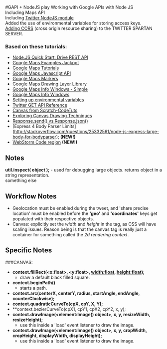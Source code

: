 #GAPI + NodeJS play
Working with Google APIs with Node JS <br>
Including Maps API <br>
Including [Twitter NodeJS module](https://www.npmjs.com/package/twitter)<br>
Added the use of environmental variables for storing access keys.<br>
[Adding CORS](http://enable-cors.org/server_expressjs.html) (cross origin resource sharing) to the TWITTER SPARTAN SERVER.<br>

### Based on these tutorials:
- [Node.JS Quick Start: Drive REST API](https://developers.google.com/drive/v3/web/quickstart/nodejs)
- [Google Maps Examples Jackpot](https://developers.google.com/maps/documentation/javascript/examples/)
- [Google Maps Tutorials](https://developers.google.com/maps/tutorials/)
- [Google Maps Javascript API](https://developers.google.com/maps/documentation/javascript/tutorial)
- [Google Maps Markers](https://developers.google.com/maps/documentation/javascript/markers)
- [Google Maps Drawing Layer Library](https://developers.google.com/maps/documentation/javascript/drawinglayer)
- [Google Maps Info Windows - Simple](https://developers.google.com/maps/documentation/javascript/examples/infowindow-simple)
- [Google Maps Info Windows](https://developers.google.com/maps/documentation/javascript/infowindows)
- [Setting up environmental variables](http://thewebivore.com/super-simple-environment-variables-node-js/)
- [Twitter GET API Reference](https://dev.twitter.com/rest/reference/get/search/tweets)
- [Canvas from Scratch-CodeTuts](http://code.tutsplus.com/series/canvas-from-scratch--net-19650)
- [Exploring Canvas Drawing Techniques](http://perfectionkills.com/exploring-canvas-drawing-techniques/)
- [Response.send() vs Response.json()](http://stackoverflow.com/questions/19041837/difference-between-res-send-and-res-json-in-express-js)
- [Express 4 Body Parser Limits] (http://stackoverflow.com/questions/25332561/node-js-express-large-body-for-bodyparser); **(NEW!)**
- [WebStorm Code region](https://www.jetbrains.com/webstorm/help/folding-and-expanding-code-blocks.html) **(NEW!)**

## Notes

**util.inspect( object );** - used for debugging large objects. returns object in a string representation.<br>
something else

## Workflow Notes
- Geolocation must be enabled during the tweet, and 'share precise location' must be enabled before the **'geo'** and 
**'coordinates'** keys get populated with their respective objects.<br>
- Canvas: explicitly set the *width* and *height* in the tag, as CSS will have scaling issues. Reason being is that 
the canvas tag is really just a container for something called the *2d rendering context*.<br>


## Specific Notes
###CANVAS:
- **context.fillRect(<x:float>, <y:float>, <width:float>, <height:float>);**
    - draw a default black filled square.
- **context.beginPath()** 
    - starts a path.
- **context.arc(centerX, centerY, radius, startAngle, endAngle, counterClockwise);** 
- **context.quadraticCurveTo(cpX, cpY, X, Y);**
- **context.bezierCurveTo(cpX1, cpY1, cpX2, cpY2, x, y);
- **context.drawImage(<element:Image() object>, x, y, resizeWidth, resizeHeight);** 
    - use this inside a 'load' event listener to draw the image.
- **context.drawImage(<element:Image() object>, x, y, cropWidth, cropHeight, displayWidth, displayHeight);** 
    - use this inside a 'load' event listener to draw the image.


